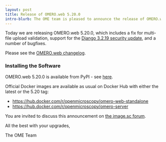 ```yaml
---
layout: post
title: Release of OMERO.web 5.20.0
intro-blurb: The OME team is pleased to announce the release of OMERO.web 5.20.0
---
```


Today we are releasing OMERO.web 5.20.0, which includes a fix for multi-file upload validation, 
support for the [Django 3.2.19 security update](https://www.openmicroscopy.org/security/advisories/2023-31047/index.html), 
and a number of bugfixes.

Please see the [OMERO.web changelog](https://github.com/ome/omero-web/blob/v5.20.0/CHANGELOG.md).

### Installing the Software

OMERO.web 5.20.0 is available from PyPI - see 
[here](https://pypi.org/project/omero-web/5.20.0/).

Official Docker images are available as usual on Docker Hub with either
the latest or the 5.20 tag:

* <https://hub.docker.com/r/openmicroscopy/omero-web-standalone>
* <https://hub.docker.com/r/openmicroscopy/omero-server>

You are invited to discuss this announcement on
[the image.sc forum](https://forum.image.sc/tags/c/data-management/29/omero).

All the best with your upgrades,

The OME Team
